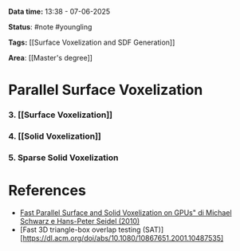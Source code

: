 **Data time:** 13:38 - 07-06-2025

**Status**: #note #youngling 

**Tags:** [[Surface Voxelization and SDF Generation]]

**Area**: [[Master's degree]]
# Parallel Surface Voxelization

### 3. [[Surface Voxelization]]

### 4. [[Solid Voxelization]]




### 5. Sparse Solid Voxelization
# References
-  [Fast Parallel Surface and Solid Voxelization on GPUs" di Michael Schwarz e Hans-Peter Seidel (2010)](https://michael-schwarz.com/research/publ/files/vox-siga10.pd)
- [Fast 3D triangle-box overlap testing (SAT)][https://dl.acm.org/doi/abs/10.1080/10867651.2001.10487535]